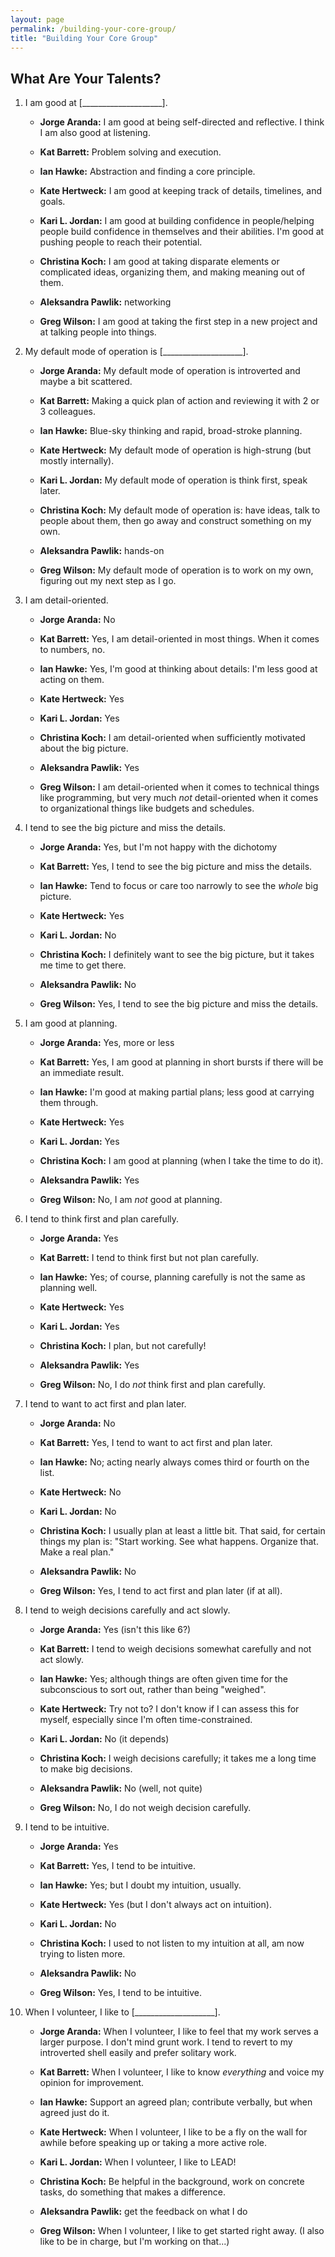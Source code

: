 ```yaml
---
layout: page
permalink: /building-your-core-group/
title: "Building Your Core Group"
---
```


## What Are Your Talents?

1.  I am good at [____________________].

    *   **Jorge Aranda:** I am good at being self-directed and reflective. I think I am also good at listening.

    *   **Kat Barrett:** Problem solving and execution.

    *   **Ian Hawke:** Abstraction and finding a core principle.

    *   **Kate Hertweck:** I am good at keeping track of details, timelines, and goals.

    *   **Kari L. Jordan:** I am good at building confidence in people/helping people build confidence in themselves and their abilities. I'm good at pushing people to reach their potential.

    *   **Christina Koch:** I am good at taking disparate elements or complicated ideas, organizing them, and making meaning out of them. 

    *   **Aleksandra Pawlik:** networking

    *   **Greg Wilson:** I am good at taking the first step in a new project
        and at talking people into things.

2.  My default mode of operation is [____________________].

    *   **Jorge Aranda:** My default mode of operation is introverted and maybe a bit scattered.

    *   **Kat Barrett:** Making a quick plan of action and reviewing it with 2 or 3 colleagues.

    *   **Ian Hawke:** Blue-sky thinking and rapid, broad-stroke planning.

    *   **Kate Hertweck:** My default mode of operation is high-strung (but mostly internally).

    *   **Kari L. Jordan:** My default mode of operation is think first, speak later.

    *   **Christina Koch:** My default mode of operation is: have ideas, talk to people about them, then go away and construct something on my own.

    *   **Aleksandra Pawlik:** hands-on

    *   **Greg Wilson:** My default mode of operation is to work on my own,
        figuring out my next step as I go.

3.  I am detail-oriented.

    *   **Jorge Aranda:** No

    *   **Kat Barrett:** Yes, I am detail-oriented in most things. When it comes to numbers, no.  

    *   **Ian Hawke:** Yes, I'm good at thinking about details: I'm less good at acting on them.

    *   **Kate Hertweck:** Yes

    *   **Kari L. Jordan:** Yes

    *   **Christina Koch:** I am detail-oriented when sufficiently motivated about the big picture. 

    *   **Aleksandra Pawlik:** Yes

    *   **Greg Wilson:** I am detail-oriented when it comes to technical things like programming,
        but very much *not* detail-oriented when it comes to organizational things like budgets and schedules.

4.  I tend to see the big picture and miss the details.
    
    *   **Jorge Aranda:** Yes, but I'm not happy with the dichotomy

    *   **Kat Barrett:** Yes, I tend to see the big picture and miss the details.

    *   **Ian Hawke:** Tend to focus or care too narrowly to see the *whole* big picture.

    *   **Kate Hertweck:** Yes

    *   **Kari L. Jordan:** No

    *   **Christina Koch:** I definitely want to see the big picture, but it takes me time to get there.  

    *   **Aleksandra Pawlik:** No

    *   **Greg Wilson:** Yes, I tend to see the big picture and miss the details.

5.  I am good at planning.

    *   **Jorge Aranda:** Yes, more or less

    *   **Kat Barrett:** Yes, I am good at planning in short bursts if there will be an immediate result.  

    *   **Ian Hawke:** I'm good at making partial plans; less good at carrying them through.

    *   **Kate Hertweck:** Yes

    *   **Kari L. Jordan:** Yes

    *   **Christina Koch:** I am good at planning (when I take the time to do it). 

    *   **Aleksandra Pawlik:** Yes

    *   **Greg Wilson:** No, I am *not* good at planning.

6.  I tend to think first and plan carefully.

    *   **Jorge Aranda:** Yes

    *   **Kat Barrett:** I tend to think first but not plan carefully.

    *   **Ian Hawke:** Yes; of course, planning carefully is not the same as planning well.

    *   **Kate Hertweck:** Yes

    *   **Kari L. Jordan:** Yes

    *   **Christina Koch:** I plan, but not carefully!  

    *   **Aleksandra Pawlik:** Yes

    *   **Greg Wilson:** No, I do *not* think first and plan carefully.

7.  I tend to want to act first and plan later.

    *   **Jorge Aranda:** No

    *   **Kat Barrett:** Yes, I tend to want to act first and plan later.

    *   **Ian Hawke:** No; acting nearly always comes third or fourth on the list.

    *   **Kate Hertweck:** No

    *   **Kari L. Jordan:** No

    *   **Christina Koch:** I usually plan at least a little bit.
        That said, for certain things my plan is: "Start working. See what happens. Organize that. Make a real plan." 

    *   **Aleksandra Pawlik:** No

    *   **Greg Wilson:** Yes, I tend to act first and plan later (if at all).

8.  I tend to weigh decisions carefully and act slowly.

    *   **Jorge Aranda:** Yes (isn't this like 6?)

    *   **Kat Barrett:** I tend to weigh decisions somewhat carefully and not act slowly.

    *   **Ian Hawke:** Yes; although things are often given time for the subconscious to sort out, rather than being "weighed".

    *   **Kate Hertweck:** Try not to? I don't know if I can assess this for myself, especially since I'm often time-constrained.

    *   **Kari L. Jordan:** No (it depends)

    *   **Christina Koch:** I weigh decisions carefully; it takes me a long time to make big decisions.  

    *   **Aleksandra Pawlik:** No (well, not quite)

    *   **Greg Wilson:** No, I do not weigh decision carefully.

9.  I tend to be intuitive.

    *   **Jorge Aranda:** Yes

    *   **Kat Barrett:** Yes, I tend to be intuitive.

    *   **Ian Hawke:** Yes; but I doubt my intuition, usually.

    *   **Kate Hertweck:** Yes (but I don't always act on intuition).

    *   **Kari L. Jordan:** No

    *   **Christina Koch:** I used to not listen to my intuition at all, am now trying to listen more. 

    *   **Aleksandra Pawlik:** No

    *   **Greg Wilson:** Yes, I tend to be intuitive.

10. When I volunteer, I like to [____________________].

    *   **Jorge Aranda:** When I volunteer, I like to feel that my work serves a larger purpose.
        I don't mind grunt work.
        I tend to revert to my introverted shell easily and prefer solitary work.

    *   **Kat Barrett:**  When I volunteer, I like to know *everything* and voice my opinion for improvement.

    *   **Ian Hawke:** Support an agreed plan; contribute verbally, but when agreed just do it.

    *   **Kate Hertweck:** When I volunteer, I like to be a fly on the
        wall for awhile before speaking up or taking a more active
        role.

    *   **Kari L. Jordan:** When I volunteer, I like to LEAD!

    *   **Christina Koch:**  Be helpful in the background, work on concrete tasks, do something that makes a difference.  

    *   **Aleksandra Pawlik:** get the feedback on what I do

    *   **Greg Wilson:** When I volunteer, I like to get started right away.
        (I also like to be in charge, but I'm working on that...)
